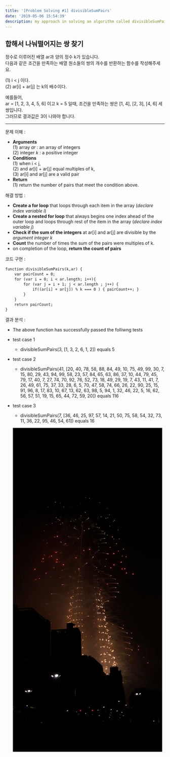 ```yaml
---
title: '[Problem Solving #1] divisibleSumPairs'
date: '2019-05-06 15:54:39'
description: my approach in solving an algorithm called divisibleSumPairs using Javascript
---
```

## 합해서 나눠떨어지는 쌍 찾기

정수로 이루어진 배열 ar과 양의 정수 k가 있습니다.  
다음과 같은 조건을 만족하는 배열 원소들의 쌍의 개수를 반환하는 함수를 작성해주세요.  
  
(1) i < j 이다.  
(2) ar[i] + ar[j] 는 k의 배수이다.  

예를들어,  
ar = [1, 2, 3, 4, 5, 6] 이고 k = 5 일때, 조건을 만족하는 쌍은 [1, 4], [2, 3], [4, 6] 세 쌍입니다.  
그러므로 결과값은 3이 나와야 합니다.


---
문제 이해 :
  *   **Arguments**  
  (1) array *ar* : an array of integers  
  (2) integer *k* : a positive integer  
  * **Conditions**  
  (1) when i < j,  
  (2) and ar[i] + ar[j] equal multiples of k,  
  (3) ar[i] and ar[j] are a valid pair
  * **Return**  
  (1) return the number of pairs that meet the condition above.

해결 방법 :  
  * **Create a for loop** that loops through each item in the array (*declare index variable i*)
  * **Create a nested for loop** that always begins one index ahead of the outer loop and loops through rest of the item in the array (*declare index variable j*)
  * **Check if the sum of the integers** at ar[i] and ar[j] are divisible by the *argument integer k*
  * **Count** the number of times the sum of the pairs were multiples of k.  
  * on completion of the loop, **return the count of pairs**

코드 구현 :  
  ~~~
  function divisibleSumPairs(k,ar) {
      var pairCount = 0;
      for (var i = 0; i < ar.length; i++){
          for (var j = i + 1; j < ar.length ; j++) {
              if((ar[i] + ar[j]) % k === 0 ) { pairCount++; }
          }
      }
      return pairCount;
  }  
  ~~~ 

결과 분석 :  
  * The above function has successfully passed the folliwng tests
  * test case 1    
    * divisibleSumPairs(3, [1, 3, 2, 6, 1, 2]) equals 5
  * test case 2    
    * divisibleSumPairs(41, [20, 40, 78, 58, 88, 84, 49, 10, 75, 49, 99, 30, 7, 15, 80, 29, 43, 94, 99, 58, 23, 57, 84, 65, 63, 86, 37, 10, 44, 79, 45, 79, 17, 40, 7, 27, 74, 70, 92, 76, 52, 73, 18, 49, 29, 19, 7, 43, 11, 41, 7, 26, 49, 61, 75, 37, 33, 28, 6, 5, 70, 47, 58, 74, 66, 26, 22, 90, 25, 15, 91, 96, 8, 17, 83, 10, 67, 13, 62, 63, 98, 5, 94, 1, 32, 46, 22, 5, 16, 62, 56, 57, 51, 19, 15, 65, 44, 72, 59, 20]) equals 116
  * test case 3    
    * divisibleSumPairs(7, [36, 46, 25, 97, 57, 14, 21, 50, 75, 58, 54, 32, 73, 11, 36, 22, 95, 46, 54, 61]) equals 16

    ![fireworks at lotte world tower on May 5th, 2019](fireworksatlotteworldtower.png "The fireworks at Lotte WT")